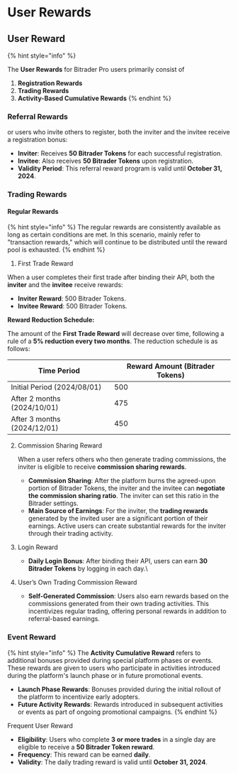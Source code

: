 # User Rewards

## User Reward

{% hint style="info" %}


The **User Rewards** for Bitrader Pro users primarily consist of

1. **Registration Rewards**
2. **Trading Rewards**
3. **Activity-Based Cumulative Rewards**
{% endhint %}

### Referral Rewards

or users who invite others to register, both the inviter and the invitee receive a registration bonus:

* **Inviter**: Receives **50 Bitrader Tokens** for each successful registration.
* **Invitee**: Also receives **50 Bitrader Tokens** upon registration.
* **Validity Period**: This referral reward program is valid until **October 31, 2024**.

### Trading Rewards

#### Regular Rewards

{% hint style="info" %}
The regular rewards are consistently available as long as certain conditions are met. In this scenario, mainly refer to "transaction rewards," which will continue to be distributed until the reward pool is exhausted.
{% endhint %}

1. First Trade Reward

When a user completes their first trade after binding their API, both the **inviter** and the **invitee** receive rewards:

* **Inviter Reward**: 500 Bitrader Tokens.
* **Invitee Reward**: 500 Bitrader Tokens.

**Reward Reduction Schedule:**

The amount of the **First Trade Reward** will decrease over time, following a rule of a **5% reduction every two months**. The reduction schedule is as follows:

| Time Period                  | Reward Amount (Bitrader Tokens) |
| ---------------------------- | ------------------------------- |
| Initial Period (2024/08/01)  | 500                             |
| After 2 months (2024/10/01)  | 475                             |
| After 3 months  (2024/12/01) | 450                             |

2.  Commission Sharing Reward

    When a user refers others who then generate trading commissions, the inviter is eligible to receive **commission sharing rewards**.

    * **Commission Sharing**: After the platform burns the agreed-upon portion of Bitrader Tokens, the inviter and the invitee can **negotiate the commission sharing ratio**. The inviter can set this ratio in the Bitrader settings.
    * **Main Source of Earnings**: For the inviter, the **trading rewards** generated by the invited user are a significant portion of their earnings. Active users can create substantial rewards for the inviter through their trading activity.


3. Login  Reward
   * **Daily Login Bonus**: After binding their API, users can earn **30 Bitrader Tokens** by logging in each day.\

4. User’s Own Trading Commission Reward
   * **Self-Generated Commission**: Users also earn rewards based on the commissions generated from their own trading activities. This incentivizes regular trading, offering personal rewards in addition to referral-based earnings.

### Event Reward

{% hint style="info" %}
The **Activity Cumulative Reward** refers to additional bonuses provided during special platform phases or events. These rewards are given to users who participate in activities introduced during the platform's launch phase or in future promotional events.

* **Launch Phase Rewards**: Bonuses provided during the initial rollout of the platform to incentivize early adopters.
* **Future Activity Rewards**: Rewards introduced in subsequent activities or events as part of ongoing promotional campaigns.
{% endhint %}

Frequent User Reward

* **Eligibility**: Users who complete **3 or more trades** in a single day are eligible to receive a **50 Bitrader Token reward**.
* **Frequency**: This reward can be earned **daily**.
* **Validity**: The daily trading reward is valid until **October 31, 2024**.
